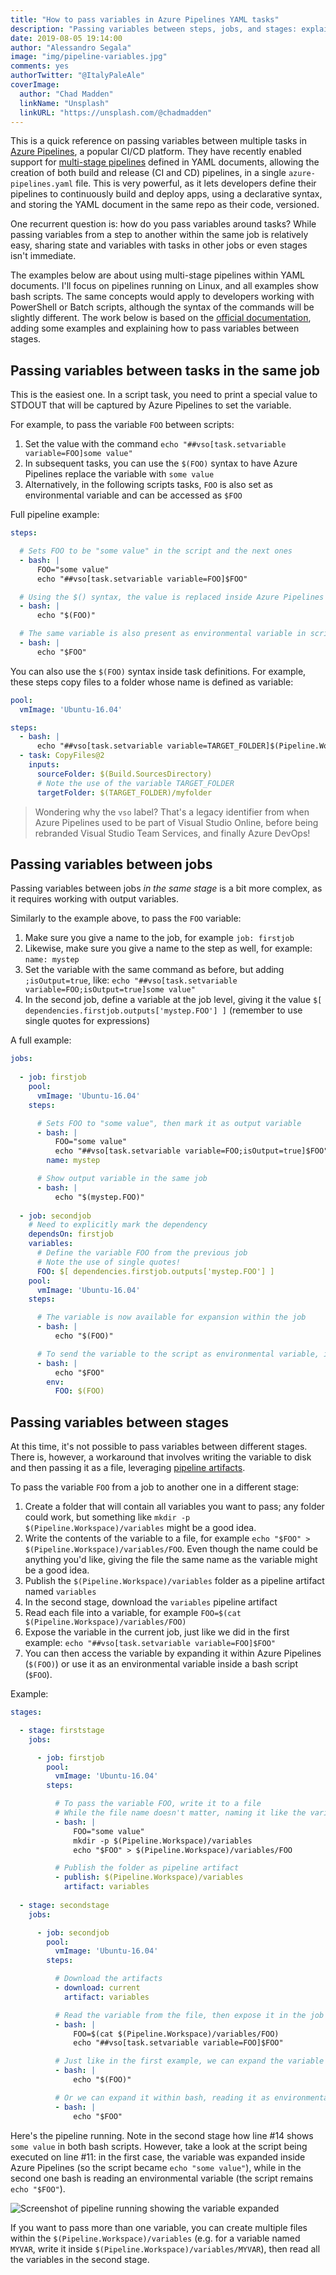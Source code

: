 ```yaml
---
title: "How to pass variables in Azure Pipelines YAML tasks"
description: "Passing variables between steps, jobs, and stages: explained"
date: 2019-08-05 19:14:00
author: "Alessandro Segala"
image: "img/pipeline-variables.jpg"
comments: yes
authorTwitter: "@ItalyPaleAle"
coverImage:
  author: "Chad Madden"
  linkName: "Unsplash"
  linkURL: "https://unsplash.com/@chadmadden"
---
```


This is a quick reference on passing variables between multiple tasks in [Azure Pipelines](https://azure.com/pipelines), a popular CI/CD platform. They have recently enabled support for [multi-stage pipelines](https://devblogs.microsoft.com/devops/whats-new-with-azure-pipelines/) defined in YAML documents, allowing the creation of both build and release (CI and CD) pipelines, in a single `azure-pipelines.yaml` file. This is very powerful, as it lets developers define their pipelines to continuously build and deploy apps, using a declarative syntax, and storing the YAML document in the same repo as their code, versioned.

One recurrent question is: how do you pass variables around tasks? While passing variables from a step to another within the same job is relatively easy, sharing state and variables with tasks in other jobs or even stages isn't immediate.

The examples below are about using multi-stage pipelines within YAML documents. I'll focus on pipelines running on Linux, and all examples show bash scripts. The same concepts would apply to developers working with PowerShell or Batch scripts, although the syntax of the commands will be slightly different. The work below is based on the [official documentation](https://docs.microsoft.com/en-us/azure/devops/pipelines/process/variables?view=azure-devops&tabs=yaml%2Cbatch#share-variables-across-pipelines), adding some examples and explaining how to pass variables between stages.

## Passing variables between tasks in the same job

This is the easiest one. In a script task, you need to print a special value to STDOUT that will be captured by Azure Pipelines to set the variable.

For example, to pass the variable `FOO` between scripts:

1. Set the value with the command `echo "##vso[task.setvariable variable=FOO]some value"`
1. In subsequent tasks, you can use the `$(FOO)` syntax to have Azure Pipelines replace the variable with `some value`
1. Alternatively, in the following scripts tasks, `FOO` is also set as environmental variable and can be accessed as `$FOO`

Full pipeline example:

````yaml
steps:

  # Sets FOO to be "some value" in the script and the next ones
  - bash: |
      FOO="some value"
      echo "##vso[task.setvariable variable=FOO]$FOO"

  # Using the $() syntax, the value is replaced inside Azure Pipelines before being submitted to the script task
  - bash: |
      echo "$(FOO)"

  # The same variable is also present as environmental variable in scripts; here the variable expansion happens within bash
  - bash: |
      echo "$FOO"
````

You can also use the `$(FOO)` syntax inside task definitions. For example, these steps copy files to a folder whose name is defined as variable:

````yaml
pool:
  vmImage: 'Ubuntu-16.04'

steps:
  - bash: |
      echo "##vso[task.setvariable variable=TARGET_FOLDER]$(Pipeline.Workspace)/target"
  - task: CopyFiles@2
    inputs:
      sourceFolder: $(Build.SourcesDirectory)
      # Note the use of the variable TARGET_FOLDER
      targetFolder: $(TARGET_FOLDER)/myfolder
````

> Wondering why the `vso` label? That's a legacy identifier from when Azure Pipelines used to be part of Visual Studio Online, before being rebranded Visual Studio Team Services, and finally Azure DevOps!

## Passing variables between jobs

Passing variables between jobs *in the same stage* is a bit more complex, as it requires working with output variables.

Similarly to the example above, to pass the `FOO` variable:

1. Make sure you give a name to the job, for example `job: firstjob`
1. Likewise, make sure you give a name to the step as well, for example: `name: mystep`
1. Set the variable with the same command as before, but adding `;isOutput=true`, like: `echo "##vso[task.setvariable variable=FOO;isOutput=true]some value"`
1. In the second job, define a variable at the job level, giving it the value `$[ dependencies.firstjob.outputs['mystep.FOO'] ]` (remember to use single quotes for expressions)

A full example:

````yaml
jobs:
  
  - job: firstjob
    pool:
      vmImage: 'Ubuntu-16.04'
    steps:

      # Sets FOO to "some value", then mark it as output variable
      - bash: |
          FOO="some value"
          echo "##vso[task.setvariable variable=FOO;isOutput=true]$FOO"
        name: mystep

      # Show output variable in the same job
      - bash: |
          echo "$(mystep.FOO)"
  
  - job: secondjob
    # Need to explicitly mark the dependency
    dependsOn: firstjob
    variables:
      # Define the variable FOO from the previous job
      # Note the use of single quotes!
      FOO: $[ dependencies.firstjob.outputs['mystep.FOO'] ]
    pool:
      vmImage: 'Ubuntu-16.04'
    steps:

      # The variable is now available for expansion within the job
      - bash: |
          echo "$(FOO)"

      # To send the variable to the script as environmental variable, it needs to be set in the env dictionary
      - bash: |
          echo "$FOO"
        env:
          FOO: $(FOO)
````

## Passing variables between stages

At this time, it's not possible to pass variables between different stages. There is, however, a workaround that involves writing the variable to disk and then passing it as a file, leveraging [pipeline artifacts](https://docs.microsoft.com/en-us/azure/devops/pipelines/artifacts/pipeline-artifacts?view=azure-devops&tabs=yaml).

To pass the variable `FOO` from a job to another one in a different stage:

1. Create a folder that will contain all variables you want to pass; any folder could work, but something like `mkdir -p $(Pipeline.Workspace)/variables` might be a good idea.
1. Write the contents of the variable to a file, for example `echo "$FOO" > $(Pipeline.Workspace)/variables/FOO`. Even though the name could be anything you'd like, giving the file the same name as the variable might be a good idea.
1. Publish the `$(Pipeline.Workspace)/variables` folder as a pipeline artifact named `variables`
1. In the second stage, download the `variables` pipeline artifact
1. Read each file into a variable, for example `FOO=$(cat $(Pipeline.Workspace)/variables/FOO)`
1. Expose the variable in the current job, just like we did in the first example: `echo "##vso[task.setvariable variable=FOO]$FOO"`
1. You can then access the variable by expanding it within Azure Pipelines (`$(FOO)`) or use it as an environmental variable inside a bash script (`$FOO`).

Example:

````yaml
stages:

  - stage: firststage
    jobs:

      - job: firstjob
        pool:
          vmImage: 'Ubuntu-16.04'
        steps:

          # To pass the variable FOO, write it to a file
          # While the file name doesn't matter, naming it like the variable and putting it inside the $(Pipeline.Workspace)/variables folder could be a good pattern
          - bash: |
              FOO="some value"
              mkdir -p $(Pipeline.Workspace)/variables
              echo "$FOO" > $(Pipeline.Workspace)/variables/FOO

          # Publish the folder as pipeline artifact
          - publish: $(Pipeline.Workspace)/variables
            artifact: variables
  
  - stage: secondstage
    jobs:

      - job: secondjob
        pool:
          vmImage: 'Ubuntu-16.04'
        steps:

          # Download the artifacts
          - download: current
            artifact: variables

          # Read the variable from the file, then expose it in the job
          - bash: |
              FOO=$(cat $(Pipeline.Workspace)/variables/FOO)
              echo "##vso[task.setvariable variable=FOO]$FOO"

          # Just like in the first example, we can expand the variable within Azure Pipelines itself
          - bash: |
              echo "$(FOO)"

          # Or we can expand it within bash, reading it as environmental variable
          - bash: |
              echo "$FOO"
````

Here's the pipeline running. Note in the second stage how line #14 shows `some value` in both bash scripts. However, take a look at the script being executed on line #11: in the first case, the variable was expanded inside Azure Pipelines (so the script became `echo "some value"`), while in the second one bash is reading an environmental variable (the script remains `echo "$FOO"`).

![Screenshot of pipeline running showing the variable expanded](/assets/azp-variable.png)

If you want to pass more than one variable, you can create multiple files within the `$(Pipeline.Workspace)/variables` (e.g. for a variable named `MYVAR`, write it inside `$(Pipeline.Workspace)/variables/MYVAR`), then read all the variables in the second stage.
